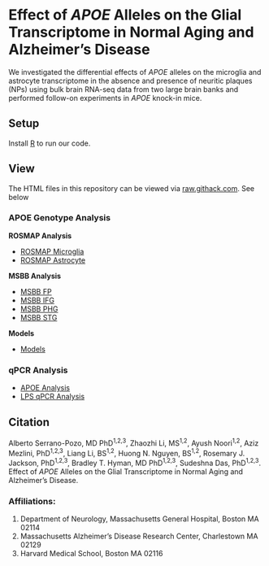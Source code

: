 # Effect of *APOE* Alleles on the Glial Transcriptome in Normal Aging and Alzheimer’s Disease
We investigated the differential effects of *APOE* alleles on the microglia and astrocyte transcriptome in the absence and presence of neuritic plaques (NPs) using bulk brain RNA-seq data from two large brain banks and performed follow-on experiments in *APOE* knock-in mice.


## **Setup**
Install [R](https://www.r-project.org/) to run our code.


## **View**
The HTML files in this repository can be viewed via [raw.githack.com](https://raw.githack.com/). See below

### APOE Genotype Analysis

**ROSMAP Analysis**
* [ROSMAP Microglia](https://raw.githack.com/ayushnoori/apoe-glia/main/APOE%20Genotype%20Analysis/ROSMAP%20Microglia.html)
* [ROSMAP Astrocyte](https://raw.githack.com/ayushnoori/apoe-glia/main/APOE%20Genotype%20Analysis/ROSMAP%20Astrocyte.html)

**MSBB Analysis**
* [MSBB FP](https://raw.githack.com/ayushnoori/apoe-glia/main/APOE%20Genotype%20Analysis/MSBB%20FP.html)
* [MSBB IFG](https://raw.githack.com/ayushnoori/apoe-glia/main/APOE%20Genotype%20Analysis/MSBB%20IFG.html)
* [MSBB PHG](https://raw.githack.com/ayushnoori/apoe-glia/main/APOE%20Genotype%20Analysis/MSBB%20PHG.html)
* [MSBB STG](https://raw.githack.com/ayushnoori/apoe-glia/main/APOE%20Genotype%20Analysis/MSBB%20STG.html)

**Models**
* [Models](https://raw.githack.com/ayushnoori/apoe-glia/main/APOE%20Genotype%20Analysis/Models.html)

### qPCR Analysis
* [APOE Analysis](https://raw.githack.com/ayushnoori/apoe-glia/main/qPCR%20Analysis/APOE%20qPCR%20Analysis.html)
* [LPS qPCR Analysis](https://raw.githack.com/ayushnoori/apoe-glia/main/qPCR%20Analysis/LPS%20qPCR%20Analysis.html)


## **Citation**
Alberto Serrano-Pozo, MD PhD<sup>1,2,3</sup>, Zhaozhi Li, MS<sup>1,2</sup>, Ayush Noori<sup>1,2</sup>, Aziz Mezlini, PhD<sup>1,2,3</sup>, Liang Li, BS<sup>1,2</sup>, Huong N. Nguyen, BS<sup>1,2</sup>, Rosemary J. Jackson, PhD<sup>1,2,3</sup>, Bradley T. Hyman, MD PhD<sup>1,2,3</sup>, Sudeshna Das, PhD<sup>1,2,3</sup>. Effect of *APOE* Alleles on the Glial Transcriptome in Normal Aging and Alzheimer’s Disease.

### Affiliations:
1. Department of Neurology, Massachusetts General Hospital, Boston MA 02114
2. Massachusetts Alzheimer’s Disease Research Center, Charlestown MA 02129
3. Harvard Medical School, Boston MA 02116